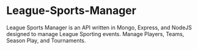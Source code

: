 # League-Sports-Manager
League Sports Manager is an API written in Mongo, Express, and NodeJS designed to manage League Sporting events. Manage Players, Teams, Season Play, and Tournaments.
